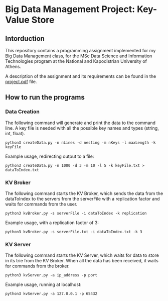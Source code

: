 # Big Data Management Project: Key-Value Store

## Intorduction
This repository contains a programming assignment implemented for my Big Data Management 
class, for the MSc Data Science and Information Technologies program at the National and
Kapodistrian University of Athens.

A description of the assignment and its requirements can be found in the 
[project.pdf](project.pdf) file.

## How to run the programs

### Data Creation
The following command will generate and print the data to the command line.
A key file is needed with all the possible key names and types (string, int, float).

`python3 createData.py -n nLines -d nesting -m nKeys -l maxLength -k keyFile`

Example usage, redirecting output to a file:

`python3 createData.py -n 1000 -d 3 -m 10 -l 5 -k keyFile.txt > dataToIndex.txt`

### KV Broker
The following command starts the KV Broker, which sends the data from the
dataToIndex to the servers from the serverFile with a replication factor and
waits for commands from the user.

`python3 kvBroker.py -s serverFile -i dataToIndex -k replication`

Example usage, with a replication factor of 3:

`python3 kvBroker.py -s serverFile.txt -i dataToIndex.txt -k 3`

### KV Server
The following command starts the KV Server, which waits for data to store in
its trie from the KV Broker.
When all the data has been received, it waits for commands from the broker.

`python3 kvServer.py -a ip_address -p port`

Example usage, running at localhost:

`python3 kvServer.py -a 127.0.0.1 -p 65432`
